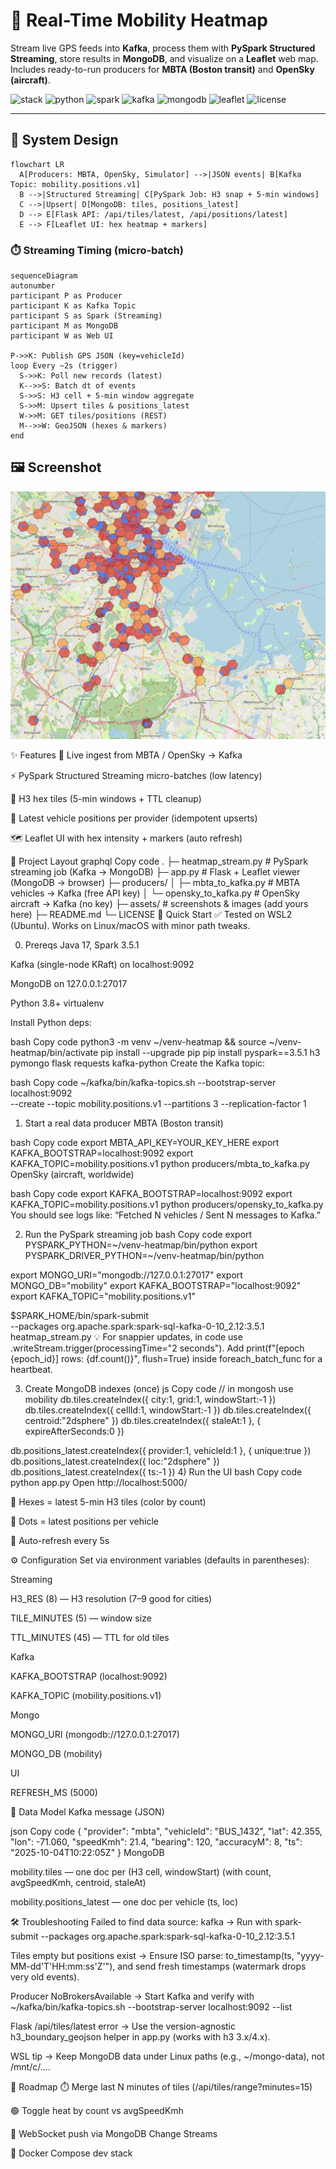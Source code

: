 # 🌆 Real-Time Mobility Heatmap

Stream live GPS feeds into **Kafka**, process them with **PySpark Structured Streaming**, store results in **MongoDB**, and visualize on a **Leaflet** web map. Includes ready-to-run producers for **MBTA (Boston transit)** and **OpenSky (aircraft)**.

![stack](https://img.shields.io/badge/Stack-Kafka%20%E2%86%92%20PySpark%20%E2%86%92%20MongoDB%20%E2%86%92%20Leaflet-0a84ff)
![python](https://img.shields.io/badge/Python-3.8%2B-3776AB?logo=python&logoColor=white)
![spark](https://img.shields.io/badge/Spark-3.5.1-FD4D0C?logo=apachespark&logoColor=white)
![kafka](https://img.shields.io/badge/Kafka-3.x-231F20?logo=apachekafka&logoColor=white)
![mongodb](https://img.shields.io/badge/MongoDB-6.x-13AA52?logo=mongodb&logoColor=white)
![leaflet](https://img.shields.io/badge/Leaflet-UI-199900?logo=leaflet&logoColor=white)
![license](https://img.shields.io/badge/License-MIT-green)

---

## 🧭 System Design

```mermaid
flowchart LR
  A[Producers: MBTA, OpenSky, Simulator] -->|JSON events| B[Kafka Topic: mobility.positions.v1]
  B -->|Structured Streaming| C[PySpark Job: H3 snap + 5-min windows]
  C -->|Upsert| D[MongoDB: tiles, positions_latest]
  D --> E[Flask API: /api/tiles/latest, /api/positions/latest]
  E --> F[Leaflet UI: hex heatmap + markers]
```

### ⏱️ Streaming Timing (micro-batch)

```mermaid
sequenceDiagram
autonumber
participant P as Producer
participant K as Kafka Topic
participant S as Spark (Streaming)
participant M as MongoDB
participant W as Web UI

P->>K: Publish GPS JSON (key=vehicleId)
loop Every ~2s (trigger)
  S->>K: Poll new records (latest)
  K-->>S: Batch dt of events
  S->>S: H3 cell + 5-min window aggregate
  S->>M: Upsert tiles & positions_latest
  W->>M: GET tiles/positions (REST)
  M-->>W: GeoJSON (hexes & markers)
end
```

## 🖼️ Screenshot
![Traffic app UI](traffic_app.png)


✨ Features
🔄 Live ingest from MBTA / OpenSky → Kafka

⚡ PySpark Structured Streaming micro-batches (low latency)

🧭 H3 hex tiles (5-min windows + TTL cleanup)

📍 Latest vehicle positions per provider (idempotent upserts)

🗺️ Leaflet UI with hex intensity + markers (auto refresh)

📁 Project Layout
graphql
Copy code
.
├─ heatmap_stream.py          # PySpark streaming job (Kafka -> MongoDB)
├─ app.py                     # Flask + Leaflet viewer (MongoDB -> browser)
├─ producers/
│  ├─ mbta_to_kafka.py        # MBTA vehicles -> Kafka (free API key)
│  └─ opensky_to_kafka.py     # OpenSky aircraft -> Kafka (no key)
├─ assets/                    # screenshots & images (add yours here)
├─ README.md
└─ LICENSE
🚀 Quick Start
✅ Tested on WSL2 (Ubuntu). Works on Linux/macOS with minor path tweaks.

0) Prereqs
Java 17, Spark 3.5.1

Kafka (single-node KRaft) on localhost:9092

MongoDB on 127.0.0.1:27017

Python 3.8+ virtualenv

Install Python deps:

bash
Copy code
python3 -m venv ~/venv-heatmap && source ~/venv-heatmap/bin/activate
pip install --upgrade pip
pip install pyspark==3.5.1 h3 pymongo flask requests kafka-python
Create the Kafka topic:

bash
Copy code
~/kafka/bin/kafka-topics.sh --bootstrap-server localhost:9092 \
  --create --topic mobility.positions.v1 --partitions 3 --replication-factor 1
1) Start a real data producer
MBTA (Boston transit)

bash
Copy code
export MBTA_API_KEY=YOUR_KEY_HERE
export KAFKA_BOOTSTRAP=localhost:9092
export KAFKA_TOPIC=mobility.positions.v1
python producers/mbta_to_kafka.py
OpenSky (aircraft, worldwide)

bash
Copy code
export KAFKA_BOOTSTRAP=localhost:9092
export KAFKA_TOPIC=mobility.positions.v1
python producers/opensky_to_kafka.py
You should see logs like: “Fetched N vehicles / Sent N messages to Kafka.”

2) Run the PySpark streaming job
bash
Copy code
export PYSPARK_PYTHON=~/venv-heatmap/bin/python
export PYSPARK_DRIVER_PYTHON=~/venv-heatmap/bin/python

export MONGO_URI="mongodb://127.0.0.1:27017"
export MONGO_DB="mobility"
export KAFKA_BOOTSTRAP="localhost:9092"
export KAFKA_TOPIC="mobility.positions.v1"

$SPARK_HOME/bin/spark-submit \
  --packages org.apache.spark:spark-sql-kafka-0-10_2.12:3.5.1 \
  heatmap_stream.py
💡 For snappier updates, in code use
.writeStream.trigger(processingTime="2 seconds").
Add print(f"[epoch {epoch_id}] rows: {df.count()}", flush=True) inside foreach_batch_func for a heartbeat.

3) Create MongoDB indexes (once)
js
Copy code
// in mongosh
use mobility
db.tiles.createIndex({ city:1, grid:1, windowStart:-1 })
db.tiles.createIndex({ cellId:1, windowStart:-1 })
db.tiles.createIndex({ centroid:"2dsphere" })
db.tiles.createIndex({ staleAt:1 }, { expireAfterSeconds:0 })

db.positions_latest.createIndex({ provider:1, vehicleId:1 }, { unique:true })
db.positions_latest.createIndex({ loc:"2dsphere" })
db.positions_latest.createIndex({ ts:-1 })
4) Run the UI
bash
Copy code
python app.py
Open http://localhost:5000/

🔶 Hexes = latest 5-min H3 tiles (color by count)

📍 Dots = latest positions per vehicle

🔁 Auto-refresh every 5s

⚙️ Configuration
Set via environment variables (defaults in parentheses):

Streaming

H3_RES (8) — H3 resolution (7–9 good for cities)

TILE_MINUTES (5) — window size

TTL_MINUTES (45) — TTL for old tiles

Kafka

KAFKA_BOOTSTRAP (localhost:9092)

KAFKA_TOPIC (mobility.positions.v1)

Mongo

MONGO_URI (mongodb://127.0.0.1:27017)

MONGO_DB (mobility)

UI

REFRESH_MS (5000)

🧱 Data Model
Kafka message (JSON)

json
Copy code
{
  "provider": "mbta",
  "vehicleId": "BUS_1432",
  "lat": 42.355,
  "lon": -71.060,
  "speedKmh": 21.4,
  "bearing": 120,
  "accuracyM": 8,
  "ts": "2025-10-04T10:22:05Z"
}
MongoDB

mobility.tiles — one doc per (H3 cell, windowStart) (with count, avgSpeedKmh, centroid, staleAt)

mobility.positions_latest — one doc per vehicle (ts, loc)

🛠️ Troubleshooting
Failed to find data source: kafka → Run with
spark-submit --packages org.apache.spark:spark-sql-kafka-0-10_2.12:3.5.1

Tiles empty but positions exist → Ensure ISO parse:
to_timestamp(ts, "yyyy-MM-dd'T'HH:mm:ss'Z'"), and send fresh timestamps (watermark drops very old events).

Producer NoBrokersAvailable → Start Kafka and verify with
~/kafka/bin/kafka-topics.sh --bootstrap-server localhost:9092 --list

Flask /api/tiles/latest error → Use the version-agnostic h3_boundary_geojson helper in app.py (works with h3 3.x/4.x).

WSL tip → Keep MongoDB data under Linux paths (e.g., ~/mongo-data), not /mnt/c/....

🧭 Roadmap
⏱️ Merge last N minutes of tiles (/api/tiles/range?minutes=15)

🟢 Toggle heat by count vs avgSpeedKmh

🔔 WebSocket push via MongoDB Change Streams

🐳 Docker Compose dev stack